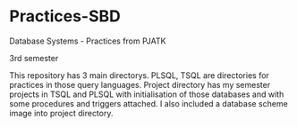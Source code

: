 # Practices-SBD
Database Systems - Practices from PJATK 

3rd semester

This repository has 3 main directorys. 
PLSQL, TSQL are directories for practices in those query languages.
Project directory has my semester projects in TSQL and PLSQL with initialisation of those databases and with some procedures and triggers attached.
I also included a database scheme image into project directory. 
